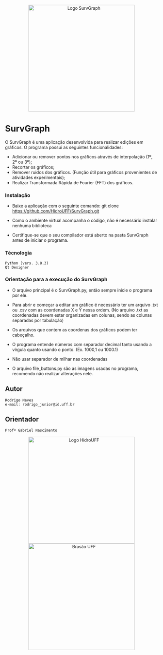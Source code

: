<p align="center">
  <img src="https://user-images.githubusercontent.com/69862177/92131158-0030af00-eddc-11ea-8bc1-c371b11861c9.png" width="350" alt="Logo SurvGraph">
</p>


# SurvGraph
O SurvGraph é uma aplicação desenvolvida para realizar edições em gráficos. 
O programa possui as seguintes funcionalidades:
* Adicionar ou remover pontos nos gráficos através de interpolação (1º, 2º ou 3º);
* Recortar os gráficos;
* Remover ruidos dos gráficos. (Função útil para gráficos provenientes de atividades experimentais);
* Realizar Transformada Rápida de Fourier (FFT) dos gráficos. 

### Instalação 

* Baixe a aplicação com o seguinte comando:
    git clone https://github.com/HidroUFF/SurvGraph.git

* Como o ambiente virtual acompanha o código, não é necessário instalar nenhuma biblioteca

* Certifique-se que o seu compilador está aberto na pasta SurvGraph antes de iniciar o programa.

### Técnologia 

    Python (vers. 3.8.3)
    Qt Designer

### Orientação para a execução do SurvGraph

* O arquivo principal é o SurvGraph.py, então sempre inicie o programa por ele.

* Para abrir e começar a editar um gráfico é necessário ter um arquivo .txt ou .csv com as coordenadas X e Y nessa ordem.
  (No arquivo .txt as coordenadas devem estar organizadas em colunas, sendo as colunas separadas por tabulação)

* Os arquivos que contem as coordenas dos gráficos podem ter cabeçalho.

* O programa entende números com separador decimal tanto usando a vírgula quanto usando o ponto.
  (Ex. 1000,1 ou 1000.1)

* Não usar separador de milhar nas coordenadas

* O arquivo file_buttons.py são as imagens usadas no programa, recomendo não realizar alterações nele.

## Autor

    Rodrigo Neves
    e-mail: rodrigo_junior@id.uff.br

## Orientador

    Profº Gabriel Nascimento

<p align="center">
  <img src="https://user-images.githubusercontent.com/69862177/92263515-21180380-eeb3-11ea-9c9f-d1509b75c6dc.png" width="350" alt="Logo HidroUFF">
  <img src="https://user-images.githubusercontent.com/69862177/92263566-37be5a80-eeb3-11ea-99ea-f2d342988fe0.png"
  width="350" alt="Brasão UFF">
</p>


